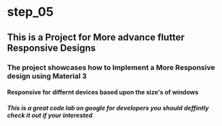 # step_05

## This is a Project for More advance flutter Responsive Designs

### The project showcases how to Implement a More Responsive design using Material 3

#### Responsive for differnt devices based upon the size's of windows

##### This is a great code lab on google for developers you should deffintly check it out if your interested

